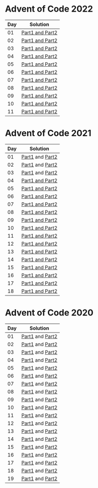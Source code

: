 # Advent of Code 2022

| Day | Solution                                                                                 |
|-----|------------------------------------------------------------------------------------------|
| 01  | [Part1 and Part2](aoc-2022-kotlin/src/com/aleksandarpetrovski/aoc2022/day01/part0102.kt) |
| 02  | [Part1 and Part2](aoc-2022-kotlin/src/com/aleksandarpetrovski/aoc2022/day02/part0102.kt) |
| 03  | [Part1 and Part2](aoc-2022-kotlin/src/com/aleksandarpetrovski/aoc2022/day03/part0102.kt) |
| 04  | [Part1 and Part2](aoc-2022-kotlin/src/com/aleksandarpetrovski/aoc2022/day04/part0102.kt) |
| 05  | [Part1 and Part2](aoc-2022-kotlin/src/com/aleksandarpetrovski/aoc2022/day05/part0102.kt) |
| 06  | [Part1 and Part2](aoc-2022-kotlin/src/com/aleksandarpetrovski/aoc2022/day06/part0102.kt) |
| 07  | [Part1 and Part2](aoc-2022-kotlin/src/com/aleksandarpetrovski/aoc2022/day07/part0102.kt) |
| 08  | [Part1 and Part2](aoc-2022-kotlin/src/com/aleksandarpetrovski/aoc2022/day08/part0102.kt) |
| 09  | [Part1 and Part2](aoc-2022-kotlin/src/com/aleksandarpetrovski/aoc2022/day09/part0102.kt) |
| 10  | [Part1 and Part2](aoc-2022-kotlin/src/com/aleksandarpetrovski/aoc2022/day10/part0102.kt) |
| 11  | [Part1 and Part2](aoc-2022-kotlin/src/com/aleksandarpetrovski/aoc2022/day11/part0102.kt) |

# Advent of Code 2021

| Day | Solution                                                                                      |
|-----|-----------------------------------------------------------------------------------------------|
| 01  | [Part1](aoc-2021-kotlin/src/day01/part01.kt) and [Part2](aoc-2021-kotlin/src/day01/part02.kt) |
| 02  | [Part1](aoc-2021-kotlin/src/day02/part01.kt) and [Part2](aoc-2021-kotlin/src/day02/part02.kt) |
| 03  | [Part1](aoc-2021-kotlin/src/day03/part01.kt) and [Part2](aoc-2021-kotlin/src/day03/part02.kt) |
| 04  | [Part1 and Part2](aoc-2021-kotlin/src/day04/part0102.kt)                                      |
| 05  | [Part1 and Part2](aoc-2021-kotlin/src/day05/part0102.kt)                                      |
| 06  | [Part1 and Part2](aoc-2021-kotlin/src/day06/part0102.kt)                                      |
| 07  | [Part1 and Part2](aoc-2021-kotlin/src/day07/part0102.kt)                                      |
| 08  | [Part1 and Part2](aoc-2021-kotlin/src/day08/part0102.kt)                                      |
| 09  | [Part1 and Part2](aoc-2021-kotlin/src/day09/part0102.kt)                                      |
| 10  | [Part1 and Part2](aoc-2021-kotlin/src/day10/part0102.kt)                                      |
| 11  | [Part1 and Part2](aoc-2021-kotlin/src/day11/part0102.kt)                                      |
| 12  | [Part1 and Part2](aoc-2021-kotlin/src/day12/part0102.kt)                                      |
| 13  | [Part1 and Part2](aoc-2021-kotlin/src/day13/part0102.kt)                                      |
| 14  | [Part1 and Part2](aoc-2021-kotlin/src/day14/part0102.kt)                                      |
| 15  | [Part1 and Part2](aoc-2021-kotlin/src/day15/part0102.kt)                                      |
| 16  | [Part1 and Part2](aoc-2021-kotlin/src/day16/part0102.kt)                                      |
| 17  | [Part1 and Part2](aoc-2021-kotlin/src/day17/part0102.kt)                                      |
| 18  | [Part1 and Part2](aoc-2021-kotlin/src/day18/part0102.kt)                                      |

# Advent of Code 2020

| Day | Solution                                                                                          |
|-----|---------------------------------------------------------------------------------------------------|
| 01  | [Part1](aoc-2020-kotlin/src/day01/part01.kt) and [Part2](aoc-2020-kotlin/src/day01/part02.kt)     |
| 02  | [Part1](aoc-2020-kotlin/src/day02/part01.kt) and [Part2](aoc-2020-kotlin/src/day02/part02.kt)     |
| 03  | [Part1](aoc-2020-kotlin/src/day03/part01.kt) and [Part2](aoc-2020-kotlin/src/day03/part02.kt)     |
| 04  | [Part1](aoc-2020-kotlin/src/day04/part01.kt) and [Part2](aoc-2020-kotlin/src/day04/part02.kt)     |
| 05  | [Part1](aoc-2020-kotlin/src/day05/part01.kt) and [Part2](aoc-2020-kotlin/src/day05/part02.kt)     |
| 06  | [Part1](aoc-2020-kotlin/src/day06/part01.kt) and [Part2](aoc-2020-kotlin/src/day06/part02.kt)     |
| 07  | [Part1](aoc-2020-kotlin/src/day07/part01.kt) and [Part2](aoc-2020-kotlin/src/day07/part02.kt)     |
| 08  | [Part1](aoc-2020-kotlin/src/day08/part01.kt) and [Part2](aoc-2020-kotlin/src/day08/part02.kt)     |
| 09  | [Part1](aoc-2020-kotlin/src/day09/part01.kt) and [Part2](aoc-2020-kotlin/src/day09/part02.kt)     |
| 10  | [Part1](aoc-2020-kotlin/src/day10/part01.kt) and [Part2](aoc-2020-kotlin/src/day10/part02.kt)     |
| 11  | [Part1](aoc-2020-kotlin/src/day11/part01.kt) and [Part2](aoc-2020-kotlin/src/day11/part02.kt)     |
| 12  | [Part1](aoc-2020-kotlin/src/day12/part01.kt) and [Part2](aoc-2020-kotlin/src/day12/part02.kt)     |
| 13  | [Part1](aoc-2020-kotlin/src/day13/part01.kt) and [Part2](aoc-2020-kotlin/src/day13/part02.kt)     |
| 14  | [Part1](aoc-2020-kotlin/src/day14/part01.kt) and [Part2](aoc-2020-kotlin/src/day14/part02.kt)     |
| 15  | [Part1](aoc-2020-kotlin/src/day15/part01.kt) and [Part2](aoc-2020-kotlin/src/day15/part02.kt)     |
| 16  | [Part1](aoc-2020-kotlin/src/day16/part01.kt) and [Part2](aoc-2020-kotlin/src/day16/part02.kt)     |
| 17  | [Part1](aoc-2020-kotlin/src/day17/part01.kt) and [Part2](aoc-2020-kotlin/src/day17/part02.kt)     |
| 18  | [Part1](aoc-2020-kotlin/src/day18/part01.kt) and [Part2](aoc-2020-kotlin/src/day18/part02.kt)     |
| 19  | [Part1](aoc-2020-kotlin/src/day19/part0102.kt) and [Part2](aoc-2020-kotlin/src/day19/part0102.kt) |
